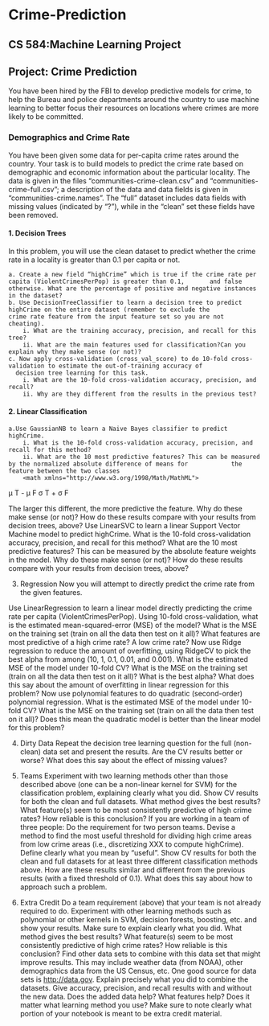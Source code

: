 # Crime-Prediction
## CS 584:Machine Learning Project
## Project: Crime Prediction

You have been hired by the FBI to develop predictive models for crime, to help the Bureau and police departments 
around the country to use machine learning to better focus their resources on locations where crimes are more likely 
to be committed.

### Demographics and Crime Rate

You have been given some data for per-capita crime rates around the country. Your task is to build models to predict 
the crime rate based on demographic and economic information about the particular locality. The data is given in the files 
“communities-crime-clean.csv” and “communities-crime-full.csv”; a description of the data and data fields is given in 
“communities-crime.names”. The “full” dataset includes data fields with missing values (indicated by “?”), while in the 
“clean” set these fields have been removed.

#### 1. Decision Trees
In this problem, you will use the clean dataset to predict whether the crime rate in a locality is greater than 0.1 per capita 
or not.

    a. Create a new field “highCrime” which is true if the crime rate per capita (ViolentCrimesPerPop) is greater than 0.1,       and false otherwise. What are the percentage of positive and negative instances in the dataset?
    b. Use DecisionTreeClassifier to learn a decision tree to predict highCrime on the entire dataset (remember to exclude the 
    crime rate feature from the input feature set so you are not cheating). 
        i. What are the training accuracy, precision, and recall for this tree? 
        ii. What are the main features used for classification?Can you explain why they make sense (or not)?
    c. Now apply cross-validation (cross_val_score) to do 10-fold cross-validation to estimate the out-of-training accuracy of
      decision tree learning for this task.
        i. What are the 10-fold cross-validation accuracy, precision, and recall?
        ii. Why are they different from the results in the previous test?

#### 2. Linear Classification
    a.Use GaussianNB to learn a Naive Bayes classifier to predict highCrime.
        i. What is the 10-fold cross-validation accuracy, precision, and recall for this method?
        ii. What are the 10 most predictive features? This can be measured by the normalized absolute difference of means for            the feature between the two classes
        <math xmlns="http://www.w3.org/1998/Math/MathML">
  <mfrac>
    <mrow>
      <mfenced open="|" close="|" separators="|">
        <mrow>
          <msub>
            <mrow>
              <mi>μ</mi>
            </mrow>
            <mrow>
              <mi>T</mi>
            </mrow>
          </msub>
          <mo>-</mo>
          <msub>
            <mrow>
              <mi>μ</mi>
            </mrow>
            <mrow>
              <mi>F</mi>
            </mrow>
          </msub>
        </mrow>
      </mfenced>
    </mrow>
    <mrow>
      <msub>
        <mrow>
          <mi>σ</mi>
        </mrow>
        <mrow>
          <mi>T</mi>
        </mrow>
      </msub>
      <mo>+</mo>
      <msub>
        <mrow>
          <mi>σ</mi>
        </mrow>
        <mrow>
          <mi>F</mi>
        </mrow>
      </msub>
    </mrow>
  </mfrac>
</math>

The larger this different, the more predictive the feature. Why do these make sense (or not)?
How do these results compare with your results from decision trees, above?
Use LinearSVC to learn a linear Support Vector Machine model to predict highCrime.
 What is the 10-fold cross-validation accuracy, precision, and recall for this method?
What are the 10 most predictive features? This can be measured by the absolute feature weights in the model. Why do these make sense (or not)?
How do these results compare with your results from decision trees, above?

3. Regression
Now you will attempt to directly predict the crime rate from the given features.

Use LinearRegression to learn a linear model directly predicting the crime rate per capita (ViolentCrimesPerPop).
Using 10-fold cross-validation, what is the estimated mean-squared-error (MSE) of the model?
What is the MSE on the training set (train on all the data then test on it all)?
What features are most predictive of a high crime rate? A low crime rate?
Now use Ridge regression to reduce the amount of overfitting, using RidgeCV to pick the best alpha from among (10, 1, 0.1, 0.01, and 0.001).
What is the estimated MSE of the model under 10-fold CV?
What is the MSE on the training set (train on all the data then test on it all)?
What is the best alpha?
What does this say about the amount of overfitting in linear regression for this problem?
Now use polynomial features to do quadratic (second-order) polynomial regression.
What is the estimated MSE of the model under 10-fold CV?
What is the MSE on the training set (train on all the data then test on it all)?
Does this mean the quadratic model is better than the linear model for this problem?

4. Dirty Data
Repeat the decision tree learning question for the full (non-clean) data set and present the results.
Are the CV results better or worse? What does this say about the effect of missing values?

5. Teams 
Experiment with two learning methods other than those described above (one can be a non-linear kernel for SVM) for the classification problem, explaining clearly what you did. Show CV results for both the clean and full datasets.
What method gives the best results?
What feature(s) seem to be most consistently predictive of high crime rates? How reliable is this conclusion?
If you are working in a team of three people:
Do the requirement for two person teams.
Devise a method to find the most useful threshold for dividing high crime areas from low crime areas (i.e., discretizing XXX to compute highCrime). Define clearly what you mean by “useful”.
Show CV results for both the clean and full datasets for at least three different classification methods above.
How are these results similar and different from the previous results (with a fixed threshold of 0.1). What does this say about how to approach such a problem.

6. Extra Credit
Do a team requirement (above) that your team is not already required to do.
Experiment with other learning methods such as polynomial or other kernels in SVM, decision forests, boosting, etc. and show your results. Make sure to explain clearly what you did.
What method gives the best results?
What feature(s) seem to be most consistently predictive of high crime rates? How reliable is this conclusion?
Find other data sets to combine with this data set that might improve results. This may include weather data (from NOAA), other demographics data from the US Census, etc. One good source for data sets is http://data.gov. 
Explain precisely what you did to combine the datasets.
Give accuracy, precision, and recall results with and without the new data.
Does the added data help? What features help? Does it matter what learning method you use?
Make sure to note clearly what portion of your notebook is meant to be extra credit material.
